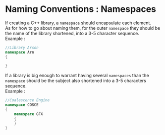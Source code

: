 # Naming Conventions : Namespaces

If creating a C++ library, a `namespace` should encapsulate each element.  
As for how to go about naming them, for the outer `namespace` they should be the name of the library shortened, into a 3-5 character sequence.  
Example :
``` cpp linenums="1"
//Library Arson
namespace Arn
{
	
}
```

If a library is big enough to warrant having several `namespaces` than the `namespace` should be the subject also shortened into a 3-5 characters sequence.  
Example :
``` cpp linenums="1"
//Coalescence Engine
namespace COSCE
{
	namespace GFX
	{
	}
}
```